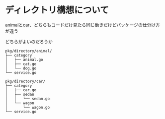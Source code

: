 ディレクトリ構想について
====

[animal](./animal)と[car](./car)、どちらもコードだけ見たら同じ動きだけどパッケージの仕分け方が違う

どちらがよいのだろうか

```
pkg/directory/animal/
├── category
│   ├── animal.go
│   ├── cat.go
│   └── dog.go
└── service.go

pkg/directory/car/
├── category
│   ├── car.go
│   ├── sedan
│   │   └── sedan.go
│   └── wagon
│       └── wagon.go
└── service.go
```
